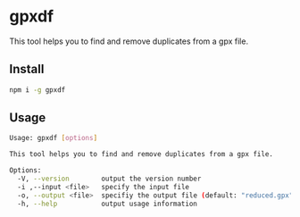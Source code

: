 # gpxdf

This tool helps you to find and remove duplicates from a gpx file.

## Install 

```sh
npm i -g gpxdf
```

## Usage

```sh
Usage: gpxdf [options]

This tool helps you to find and remove duplicates from a gpx file.

Options:
  -V, --version        output the version number
  -i ,--input <file>   specify the input file
  -o, --output <file>  specifiy the output file (default: "reduced.gpx")
  -h, --help           output usage information
```